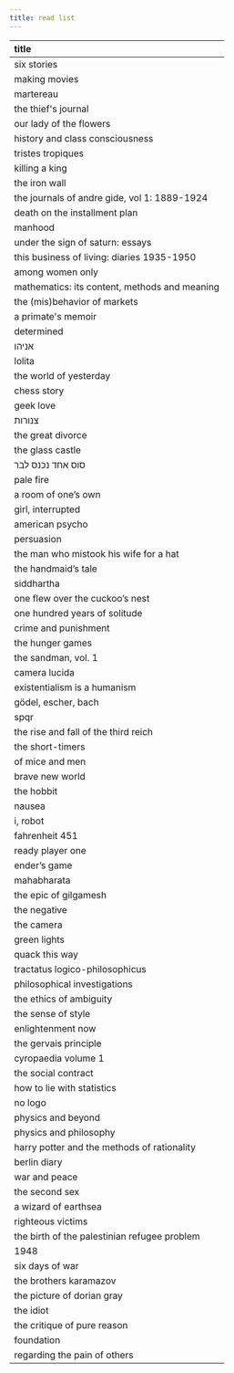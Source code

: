 ```yaml
---
title: read list
---
```


| title                                         |
| :-------------------------------------------- |
| six stories                                   |
| making movies                                 |
| martereau                                     |
| the thief's journal                           |
| our lady of the flowers                       |
| history and class consciousness               |
| tristes tropiques                             |
| killing a king                                |
| the iron wall                                 |
| the journals of andre gide, vol 1: 1889-1924  |
| death on the installment plan                 |
| manhood                                       |
| under the sign of saturn: essays              |
| this business of living: diaries 1935-1950    |
| among women only                              |
| mathematics: its content, methods and meaning |
| the (mis)behavior of markets                  |
| a primate's memoir                            |
| determined                                    |
| אניהו                                         |
| lolita                                        |
| the world of yesterday                        |
| chess story                                   |
| geek love                                     |
| צנורות                                        |
| the great divorce                             |
| the glass castle                              |
| סוס אחד נכנס לבר                              |
| pale fire                                     |
| a room of one’s own                           |
| girl, interrupted                             |
| american psycho                               |
| persuasion                                    |
| the man who mistook his wife for a hat        |
| the handmaid’s tale                           |
| siddhartha                                    |
| one flew over the cuckoo’s nest               |
| one hundred years of solitude                 |
| crime and punishment                          |
| the hunger games                              |
| the sandman, vol. 1                           |
| camera lucida                                 |
| existentialism is a humanism                  |
| gödel, escher, bach                           |
| spqr                                          |
| the rise and fall of the third reich          |
| the short-timers                              |
| of mice and men                               |
| brave new world                               |
| the hobbit                                    |
| nausea                                        |
| i, robot                                      |
| fahrenheit 451                                |
| ready player one                              |
| ender’s game                                  |
| mahabharata                                   |
| the epic of gilgamesh                         |
| the negative                                  |
| the camera                                    |
| green lights                                  |
| quack this way                                |
| tractatus logico-philosophicus                |
| philosophical investigations                  |
| the ethics of ambiguity                       |
| the sense of style                            |
| enlightenment now                             |
| the gervais principle                         |
| cyropaedia volume 1                           |
| the social contract                           |
| how to lie with statistics                    |
| no logo                                       |
| physics and beyond                            |
| physics and philosophy                        |
| harry potter and the methods of rationality   |
| berlin diary                                  |
| war and peace                                 |
| the second sex                                |
| a wizard of earthsea                          |
| righteous victims                             |
| the birth of the palestinian refugee problem  |
| 1948                                          |
| six days of war                               |
| the brothers karamazov                        |
| the picture of dorian gray                    |
| the idiot                                     |
| the critique of pure reason                   |
| foundation                                    |
| regarding the pain of others                  |
